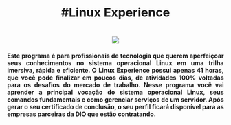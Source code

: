 
<h1 align="center"> #Linux Experience </h1>
<h1 align="center"><img src="https://discord.com/channels/971775487426855022/971775487426855025/1061603513836261388" target="_blank"></h1>

<h4 align="justify">Este programa é para profissionais de tecnologia que querem aperfeiçoar seus conhecimentos no sistema operacional Linux em uma trilha imersiva, rápida e eficiente. O Linux Experience possui apenas 41 horas, que você pode finalizar em poucos dias, de atividades 100% voltadas para os desafios do mercado de trabalho.   Nesse programa você vai aprender a principal vocação do sistema operacional Linux, seus comandos fundamentais e como gerenciar serviços de um servidor.  Após gerar o seu certificado de conclusão, o seu perfil ficará disponível para as empresas parceiras da DIO que estão contratando.
</h4>

